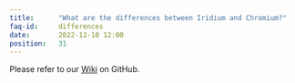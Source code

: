 ```yaml
---
title:		"What are the differences between Iridium and Chromium?"
faq-id:		differences
date:		2022-12-10 12:00
position:	31
---
```

Please refer to our [Wiki](https://github.com/iridium-browser/tracker/wiki "Differences between Iridium and Chromium") on GitHub.